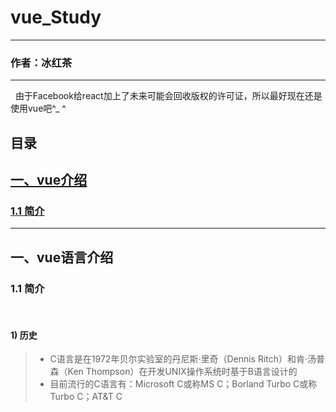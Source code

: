 

# vue_Study

        
------        
        
### 作者：冰红茶  
            
------    
            
        

   
由于Facebook给react加上了未来可能会回收版权的许可证，所以最好现在还是使用vue吧^_ ^
  
## 目录

## [一、vue介绍](#1)
### [1.1 简介](#1.1)

        
------      
        
<h2 id='1'>一、vue语言介绍</h2>
<h3 id='1.1'>1.1 简介</h3>  
        
#### 1) 历史
> - C语言是在1972年贝尔实验室的丹尼斯·里奇（Dennis Ritch）和肯·汤普森（Ken Thompson）在开发UNIX操作系统时基于B语言设计的
> - 目前流行的C语言有：Microsoft C或称MS C；Borland Turbo C或称Turbo C；AT&T C
